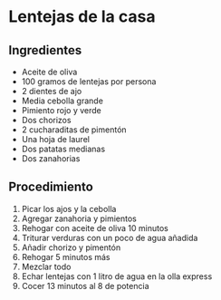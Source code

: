 # Lentejas de la casa

## Ingredientes

- Aceite de oliva
- 100 gramos de lentejas por persona
- 2 dientes de ajo
- Media cebolla grande
- Pimiento rojo y verde
- Dos chorizos
- 2 cucharaditas de pimentón
- Una hoja de laurel
- Dos patatas medianas
- Dos zanahorias

## Procedimiento

1. Picar los ajos y la cebolla
1. Agregar zanahoria y pimientos
1. Rehogar con aceite de oliva 10 minutos
1. Triturar verduras con un poco de agua añadida
1. Añadir chorizo y pimentón
1. Rehogar 5 minutos más
1. Mezclar todo
1. Echar lentejas con 1 litro de agua en la olla express
1. Cocer 13 minutos al 8 de potencia
